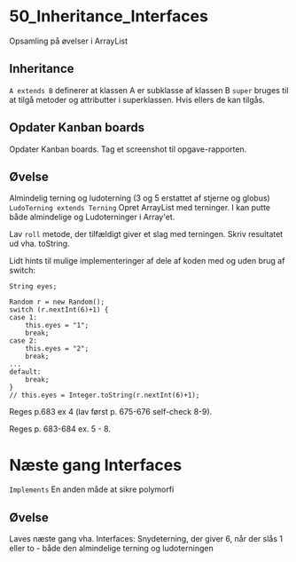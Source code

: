 # 50_Inheritance_Interfaces
Opsamling på øvelser i ArrayList

## Inheritance
`A extends B` definerer at klassen A er subklasse af klassen B
`super` bruges til at tilgå metoder og attributter i superklassen. Hvis ellers de kan tilgås.

## Opdater Kanban boards
Opdater Kanban boards. Tag et screenshot til opgave-rapporten.

## Øvelse
Almindelig terning og ludoterning (3 og 5 erstattet af stjerne og globus)
`LudoTerning extends Terning`
Opret ArrayList med terninger. I kan putte både almindelige og Ludoterninger i Array'et.

Lav `roll` metode, der tilfældigt giver et slag med terningen. Skriv resultatet ud vha. toString.

Lidt hints til mulige implementeringer af dele af koden med og uden brug af switch:
```
String eyes;

Random r = new Random();
switch (r.nextInt(6)+1) {
case 1:
    this.eyes = "1";
    break;
case 2:
    this.eyes = "2";
    break;
...
default:
    break;
}
// this.eyes = Integer.toString(r.nextInt(6)+1);
```

Reges p.683 ex 4 (lav først p. 675-676 self-check 8-9).

Reges p. 683-684 ex. 5 - 8.

# Næste gang Interfaces
`Implements`
En anden måde at sikre polymorfi

## Øvelse
Laves næste gang vha. Interfaces:
Snydeterning, der giver 6, når der slås 1 eller to - både den almindelige terning og ludoterningen
